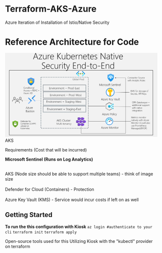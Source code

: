 # Terraform-AKS-Azure
Azure Iteration of Installation of Istio/Native Security

<h1> Reference Architecture for Code</h1>
<img src=/aks-end.png> AKS </img>

<p>Requirements (Cost that will be incurred)</p>
<b>Microsoft Sentinel (Runs on Log Analytics)</b>

<br>AKS (Node size should be able to support multiple teams) - think of image size</br>
<br>Defender for Cloud (Containers) - Protection</br>
<br>Azure Key Vault (KMS) - Service would incur costs if left on as well</br>

<h2>Getting Started</h2>
<b>To run the this configuration with Kiosk</b>
<code>az login #authenticate to your cli</code>
<code>terraform init</code>
<code>terraform apply</code>



Open-source tools used for this
Utilizing Kiosk with the "kubectl" provider on terraform
